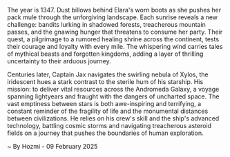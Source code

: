 
The year is 1347.  Dust billows behind Elara's worn boots as she pushes her pack mule through the unforgiving landscape.  Each sunrise reveals a new challenge: bandits lurking in shadowed forests, treacherous mountain passes, and the gnawing hunger that threatens to consume her party.  Their quest, a pilgrimage to a rumored healing shrine across the continent, tests their courage and loyalty with every mile.  The whispering wind carries tales of mythical beasts and forgotten kingdoms, adding a layer of thrilling uncertainty to their arduous journey.

Centuries later, Captain Jax navigates the swirling nebula of Xylos, the iridescent hues a stark contrast to the sterile hum of his starship.  His mission: to deliver vital resources across the Andromeda Galaxy, a voyage spanning lightyears and fraught with the dangers of uncharted space.  The vast emptiness between stars is both awe-inspiring and terrifying, a constant reminder of the fragility of life and the monumental distances between civilizations.  He relies on his crew's skill and the ship's advanced technology, battling cosmic storms and navigating treacherous asteroid fields on a journey that pushes the boundaries of human exploration.

~ By Hozmi - 09 February 2025
